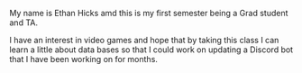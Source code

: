 My name is Ethan Hicks amd this is my first semester being a Grad student and TA.

I have an interest in video games and hope that by taking this class I can learn a little about data bases so that I could work on updating a Discord bot that I have been working on for months.
